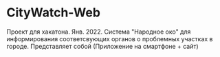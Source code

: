 # CityWatch-Web
Проект для хакатона. Янв. 2022.
Система "Народное око" для информирования соответсвующих органов о проблемных участках в городе.
Представляет собой (Приложение на смартфоне + сайт)
